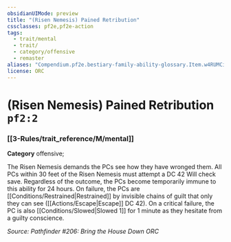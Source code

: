 ```yaml
---
obsidianUIMode: preview
title: "(Risen Nemesis) Pained Retribution"
cssclasses: pf2e,pf2e-action
tags:
  - trait/mental
  - trait/
  - category/offensive
  - remaster
aliases: "Compendium.pf2e.bestiary-family-ability-glossary.Item.w4RUMCiHixgqJiy7"
license: ORC
---
```

# (Risen Nemesis) Pained Retribution `pf2:2`

### [[3-Rules/trait_reference/M/mental]]

**Category** offensive; 




The Risen Nemesis demands the PCs see how they have wronged them. All PCs within 30 feet of the Risen Nemesis must attempt a DC 42 Will check save. Regardless of the outcome, the PCs become temporarily immune to this ability for 24 hours. On failure, the PCs are [[Conditions/Restrained|Restrained]] by invisible chains of guilt that only they can see ([[Actions/Escape|Escape]] DC 42). On a critical failure, the PC is also [[Conditions/Slowed|Slowed 1]] for 1 minute as they hesitate from a guilty conscience.

*Source: Pathfinder #206: Bring the House Down*
*ORC*